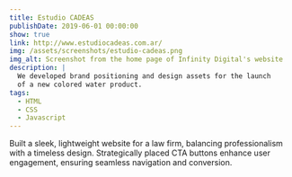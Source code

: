 ```yaml
---
title: Estudio CADEAS
publishDate: 2019-06-01 00:00:00
show: true
link: http://www.estudiocadeas.com.ar/
img: /assets/screenshots/estudio-cadeas.png
img_alt: Screenshot from the home page of Infinity Digital's website
description: |
  We developed brand positioning and design assets for the launch
  of a new colored water product.
tags:
  - HTML
  - CSS
  - Javascript
---
```


Built a sleek, lightweight website for a law firm, balancing professionalism with a timeless design. Strategically placed CTA buttons enhance user engagement, ensuring seamless navigation and conversion.
